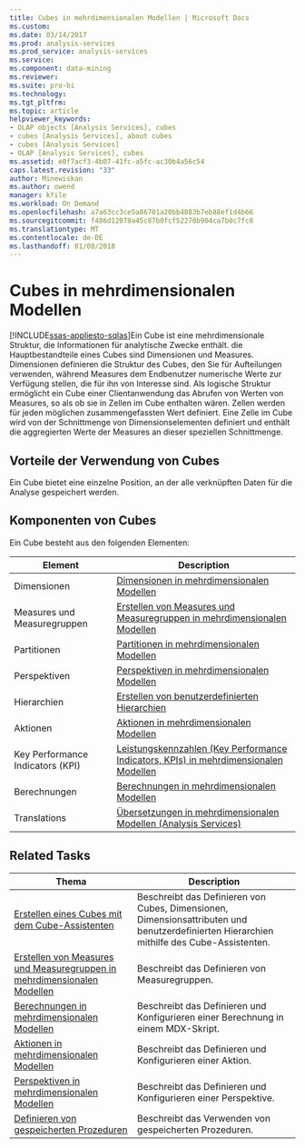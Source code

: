 ```yaml
---
title: Cubes in mehrdimensionalen Modellen | Microsoft Docs
ms.custom: 
ms.date: 03/14/2017
ms.prod: analysis-services
ms.prod_service: analysis-services
ms.service: 
ms.component: data-mining
ms.reviewer: 
ms.suite: pro-bi
ms.technology: 
ms.tgt_pltfrm: 
ms.topic: article
helpviewer_keywords:
- OLAP objects [Analysis Services], cubes
- cubes [Analysis Services], about cubes
- cubes [Analysis Services]
- OLAP [Analysis Services], cubes
ms.assetid: e0f7acf3-4b07-41fc-a5fc-ac30b4a56c54
caps.latest.revision: "33"
author: Minewiskan
ms.author: owend
manager: kfile
ms.workload: On Demand
ms.openlocfilehash: a7a63cc3ce5a86701a20bb4083b7eb88ef1d4b66
ms.sourcegitcommit: f486d12078a45c87b0fcf52270b904ca7b0c7fc8
ms.translationtype: MT
ms.contentlocale: de-DE
ms.lasthandoff: 01/08/2018
---
```

# <a name="cubes-in-multidimensional-models"></a>Cubes in mehrdimensionalen Modellen
[!INCLUDE[ssas-appliesto-sqlas](../../includes/ssas-appliesto-sqlas.md)]Ein Cube ist eine mehrdimensionale Struktur, die Informationen für analytische Zwecke enthält. die Hauptbestandteile eines Cubes sind Dimensionen und Measures. Dimensionen definieren die Struktur des Cubes, den Sie für Aufteilungen verwenden, während Measures dem Endbenutzer numerische Werte zur Verfügung stellen, die für ihn von Interesse sind. Als logische Struktur ermöglicht ein Cube einer Clientanwendung das Abrufen von Werten von Measures, so als ob sie in Zellen im Cube enthalten wären. Zellen werden für jeden möglichen zusammengefassten Wert definiert. Eine Zelle im Cube wird von der Schnittmenge von Dimensionselementen definiert und enthält die aggregierten Werte der Measures an dieser speziellen Schnittmenge.  
  
## <a name="benefits-of-using-cubes"></a>Vorteile der Verwendung von Cubes  
 Ein Cube bietet eine einzelne Position, an der alle verknüpften Daten für die Analyse gespeichert werden.  
  
## <a name="components-of-cubes"></a>Komponenten von Cubes  
 Ein Cube besteht aus den folgenden Elementen:  
  
|Element|Description|  
|-------------|-----------------|  
|Dimensionen|[Dimensionen in mehrdimensionalen Modellen](../../analysis-services/multidimensional-models/dimensions-in-multidimensional-models.md)|  
|Measures und Measuregruppen|[Erstellen von Measures und Measuregruppen in mehrdimensionalen Modellen](../../analysis-services/multidimensional-models/create-measures-and-measure-groups-in-multidimensional-models.md)|  
|Partitionen|[Partitionen in mehrdimensionalen Modellen](../../analysis-services/multidimensional-models/partitions-in-multidimensional-models.md)|  
|Perspektiven|[Perspektiven in mehrdimensionalen Modellen](../../analysis-services/multidimensional-models/perspectives-in-multidimensional-models.md)|  
|Hierarchien|[Erstellen von benutzerdefinierten Hierarchien](../../analysis-services/multidimensional-models/user-defined-hierarchies-create.md)|  
|Aktionen|[Aktionen in mehrdimensionalen Modellen](../../analysis-services/multidimensional-models/actions-in-multidimensional-models.md)|  
|Key Performance Indicators (KPI)|[Leistungskennzahlen &#40;Key Performance Indicators, KPIs&#41; in mehrdimensionalen Modellen](../../analysis-services/multidimensional-models/key-performance-indicators-kpis-in-multidimensional-models.md)|  
|Berechnungen|[Berechnungen in mehrdimensionalen Modellen](../../analysis-services/multidimensional-models/calculations-in-multidimensional-models.md)|  
|Translations|[Übersetzungen in mehrdimensionalen Modellen &#40;Analysis Services&#41;](../../analysis-services/multidimensional-models/translations-in-multidimensional-models-analysis-services.md)|  
  
## <a name="related-tasks"></a>Related Tasks  
  
|Thema|Description|  
|-----------|-----------------|  
|[Erstellen eines Cubes mit dem Cube-Assistenten](../../analysis-services/multidimensional-models/create-a-cube-using-the-cube-wizard.md)|Beschreibt das Definieren von Cubes, Dimensionen, Dimensionsattributen und benutzerdefinierten Hierarchien mithilfe des Cube-Assistenten.|  
|[Erstellen von Measures und Measuregruppen in mehrdimensionalen Modellen](../../analysis-services/multidimensional-models/create-measures-and-measure-groups-in-multidimensional-models.md)|Beschreibt das Definieren von Measuregruppen.|  
|[Berechnungen in mehrdimensionalen Modellen](../../analysis-services/multidimensional-models/calculations-in-multidimensional-models.md)|Beschreibt das Definieren und Konfigurieren einer Berechnung in einem MDX-Skript.|  
|[Aktionen in mehrdimensionalen Modellen](../../analysis-services/multidimensional-models/actions-in-multidimensional-models.md)|Beschreibt das Definieren und Konfigurieren einer Aktion.|  
|[Perspektiven in mehrdimensionalen Modellen](../../analysis-services/multidimensional-models/perspectives-in-multidimensional-models.md)|Beschreibt das Definieren und Konfigurieren einer Perspektive.|  
|[Definieren von gespeicherten Prozeduren](../../analysis-services/multidimensional-models-extending-olap-stored-procedures/defining-stored-procedures.md)|Beschreibt das Verwenden von gespeicherten Prozeduren.|  
  
  
